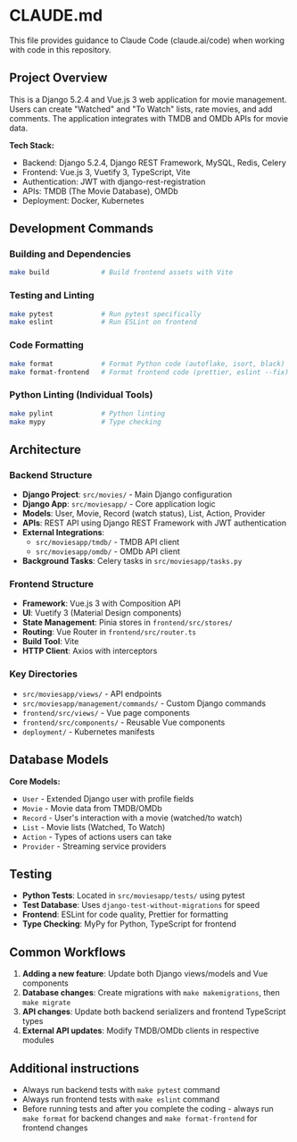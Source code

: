 # CLAUDE.md

This file provides guidance to Claude Code (claude.ai/code) when working with code in this repository.

## Project Overview

This is a Django 5.2.4 and Vue.js 3 web application for movie management. Users can create "Watched" and "To Watch" lists, rate movies, and add comments. The application integrates with TMDB and OMDb APIs for movie data.

**Tech Stack:**
- Backend: Django 5.2.4, Django REST Framework, MySQL, Redis, Celery
- Frontend: Vue.js 3, Vuetify 3, TypeScript, Vite
- Authentication: JWT with django-rest-registration
- APIs: TMDB (The Movie Database), OMDb
- Deployment: Docker, Kubernetes

## Development Commands

### Building and Dependencies
```bash
make build             # Build frontend assets with Vite
```

### Testing and Linting
```bash
make pytest            # Run pytest specifically
make eslint            # Run ESLint on frontend
```

### Code Formatting
```bash
make format            # Format Python code (autoflake, isort, black)
make format-frontend   # Format frontend code (prettier, eslint --fix)
```

### Python Linting (Individual Tools)
```bash
make pylint            # Python linting
make mypy              # Type checking
```

## Architecture

### Backend Structure
- **Django Project**: `src/movies/` - Main Django configuration
- **Django App**: `src/moviesapp/` - Core application logic
- **Models**: User, Movie, Record (watch status), List, Action, Provider
- **APIs**: REST API using Django REST Framework with JWT authentication
- **External Integrations**:
  - `src/moviesapp/tmdb/` - TMDB API client
  - `src/moviesapp/omdb/` - OMDb API client
- **Background Tasks**: Celery tasks in `src/moviesapp/tasks.py`

### Frontend Structure
- **Framework**: Vue.js 3 with Composition API
- **UI**: Vuetify 3 (Material Design components)
- **State Management**: Pinia stores in `frontend/src/stores/`
- **Routing**: Vue Router in `frontend/src/router.ts`
- **Build Tool**: Vite
- **HTTP Client**: Axios with interceptors

### Key Directories
- `src/moviesapp/views/` - API endpoints
- `src/moviesapp/management/commands/` - Custom Django commands
- `frontend/src/views/` - Vue page components
- `frontend/src/components/` - Reusable Vue components
- `deployment/` - Kubernetes manifests

## Database Models

**Core Models:**
- `User` - Extended Django user with profile fields
- `Movie` - Movie data from TMDB/OMDb
- `Record` - User's interaction with a movie (watched/to watch)
- `List` - Movie lists (Watched, To Watch)
- `Action` - Types of actions users can take
- `Provider` - Streaming service providers

## Testing

- **Python Tests**: Located in `src/moviesapp/tests/` using pytest
- **Test Database**: Uses `django-test-without-migrations` for speed
- **Frontend**: ESLint for code quality, Prettier for formatting
- **Type Checking**: MyPy for Python, TypeScript for frontend

## Common Workflows

1. **Adding a new feature**: Update both Django views/models and Vue components
2. **Database changes**: Create migrations with `make makemigrations`, then `make migrate`
3. **API changes**: Update both backend serializers and frontend TypeScript types
4. **External API updates**: Modify TMDB/OMDb clients in respective modules

## Additional instructions

- Always run backend tests with `make pytest` command
- Always run frontend tests with `make eslint` command
- Before running tests and after you complete the coding - always run `make format` for backend changes and `make format-frontend` for frontend changes

